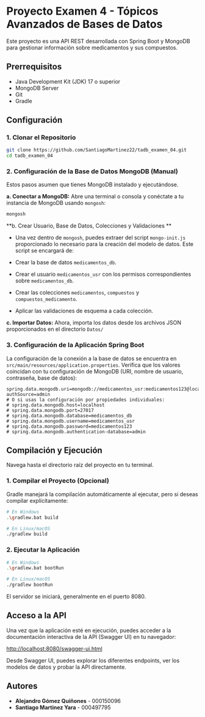 # Proyecto Examen 4 - Tópicos Avanzados de Bases de Datos

Este proyecto es una API REST desarrollada con Spring Boot y MongoDB para gestionar información sobre medicamentos y sus compuestos.

## Prerrequisitos

- Java Development Kit (JDK) 17 o superior
- MongoDB Server
- Git
- Gradle

## Configuración

### 1. Clonar el Repositorio

```bash
git clone https://github.com/SantiagoMartinez22/tadb_examen_04.git
cd tadb_examen_04
```

### 2. Configuración de la Base de Datos MongoDB (Manual)

Estos pasos asumen que tienes MongoDB instalado y ejecutándose.

**a. Conectar a MongoDB:**
Abre una terminal o consola y conéctate a tu instancia de MongoDB usando `mongosh`:

```bash
mongosh
```

**b. Crear Usuario, Base de Datos, Colecciones y Validaciones **

- Una vez dentro de `mongosh`, puedes extraer del script `mongo-init.js` proporcionado lo necesario para la creación del modelo de datos. Este script se encargará de:

- Crear la base de datos `medicamentos_db`.

- Crear el usuario `medicamentos_usr` con los permisos correspondientes sobre `medicamentos_db`.

- Crear las colecciones `medicamentos`, `compuestos` y `compuestos_medicamento`.

- Aplicar las validaciones de esquema a cada colección.

**c. Importar Datos:**
Ahora, importa los datos desde los archivos JSON proporcionados en el directorio `Datos/`

### 3. Configuración de la Aplicación Spring Boot

La configuración de la conexión a la base de datos se encuentra en `src/main/resources/application.properties`. Verifica que los valores coincidan con tu configuración de MongoDB (URI, nombre de usuario, contraseña, base de datos):

```properties
spring.data.mongodb.uri=mongodb://medicamentos_usr:medicamentos123@localhost:27017/medicamentos_db?authSource=admin
# O si usas la configuración por propiedades individuales:
# spring.data.mongodb.host=localhost
# spring.data.mongodb.port=27017
# spring.data.mongodb.database=medicamentos_db
# spring.data.mongodb.username=medicamentos_usr
# spring.data.mongodb.password=medicamentos123
# spring.data.mongodb.authentication-database=admin
```

## Compilación y Ejecución

Navega hasta el directorio raíz del proyecto en tu terminal.

### 1. Compilar el Proyecto (Opcional)

Gradle manejará la compilación automáticamente al ejecutar, pero si deseas compilar explícitamente:

```bash
# En Windows
.\gradlew.bat build

# En Linux/macOS
./gradlew build
```

### 2. Ejecutar la Aplicación

```bash
# En Windows
.\gradlew.bat bootRun

# En Linux/macOS
./gradlew bootRun
```

El servidor se iniciará, generalmente en el puerto 8080.

## Acceso a la API

Una vez que la aplicación esté en ejecución, puedes acceder a la documentación interactiva de la API (Swagger UI) en tu navegador:

[http://localhost:8080/swagger-ui.html](http://localhost:8080/swagger-ui.html)

Desde Swagger UI, puedes explorar los diferentes endpoints, ver los modelos de datos y probar la API directamente.

## Autores

- **Alejandro Gómez Quiñones** - 000150096
- **Santiago Martinez Yara** - 000497795
